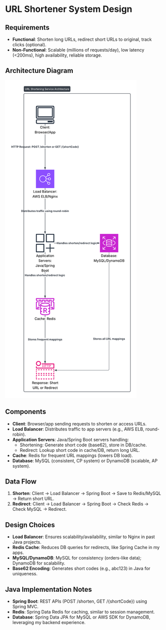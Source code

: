 # URL Shortener System Design

## Requirements
- **Functional**: Shorten long URLs, redirect short URLs to original, track clicks (optional).
- **Non-Functional**: Scalable (millions of requests/day), low latency (<200ms), high availability, reliable storage.

## Architecture Diagram
![URL Shortener Diagram](url-shortener-diagram.png)

## Components
- **Client**: Browser/app sending requests to shorten or access URLs.
- **Load Balancer**: Distributes traffic to app servers (e.g., AWS ELB, round-robin).
- **Application Servers**: Java/Spring Boot servers handling:
  - Shortening: Generate short code (base62), store in DB/cache.
  - Redirect: Lookup short code in cache/DB, return long URL.
- **Cache**: Redis for frequent URL mappings (lowers DB load).
- **Database**: MySQL (consistent, CP system) or DynamoDB (scalable, AP system).

## Data Flow
1. **Shorten**: Client → Load Balancer → Spring Boot → Save to Redis/MySQL → Return short URL.
2. **Redirect**: Client → Load Balancer → Spring Boot → Check Redis → Check MySQL → Redirect.

## Design Choices
- **Load Balancer**: Ensures scalability/availability, similar to Nginx in past Java projects.
- **Redis Cache**: Reduces DB queries for redirects, like Spring Cache in my apps.
- **MySQL/DynamoDB**: MySQL for consistency (orders-like data); DynamoDB for scalability.
- **Base62 Encoding**: Generates short codes (e.g., abc123) in Java for uniqueness.

## Java Implementation Notes
- **Spring Boot**: REST APIs (POST /shorten, GET /{shortCode}) using Spring MVC.
- **Redis**: Spring Data Redis for caching, similar to session management.
- **Database**: Spring Data JPA for MySQL or AWS SDK for DynamoDB, leveraging my backend experience.